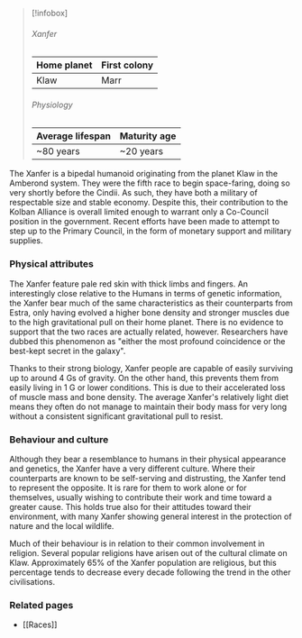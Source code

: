 
> [!infobox]
> ###### Xanfer
> | Home planet | First colony |
> | ----- | -----|
> | Klaw | Marr |
> ###### Physiology
> | Average lifespan | Maturity age |
> | ----- | ----- |
> | ~80 years | ~20 years |

The Xanfer is a bipedal humanoid originating from the planet Klaw in the Amberond system. They were the fifth race to begin space-faring, doing so very shortly before the Cindii. As such, they have both a military of respectable size and stable economy. Despite this, their contribution to the Kolban Alliance is overall limited enough to warrant only a Co-Council position in the government. Recent efforts have been made to attempt to step up to the Primary Council, in the form of monetary support and military supplies.


### Physical attributes

The Xanfer feature pale red skin with thick limbs and fingers. An interestingly close relative to the Humans in terms of genetic information, the Xanfer bear much of the same characteristics as their counterparts from Estra, only having evolved a higher bone density and stronger muscles due to the high gravitational pull on their home planet. There is no evidence to support that the two races are actually related, however. Researchers have dubbed this phenomenon as "either the most profound coincidence or the best-kept secret in the galaxy".

Thanks to their strong biology, Xanfer people are capable of easily surviving up to around 4 Gs of gravity. On the other hand, this prevents them from easily living in 1 G or lower conditions. This is due to their accelerated loss of muscle mass and bone density. The average Xanfer's relatively light diet means they often do not manage to maintain their body mass for very long without a consistent significant gravitational pull to resist.


### Behaviour and culture

Although they bear a resemblance to humans in their physical appearance and genetics, the Xanfer have a very different culture. Where their counterparts are known to be self-serving and distrusting, the Xanfer tend to represent the opposite. It is rare for them to work alone or for themselves, usually wishing to contribute their work and time toward a greater cause. This holds true also for their attitudes toward their environment, with many Xanfer showing general interest in the protection of nature and the local wildlife.

Much of their behaviour is in relation to their common involvement in religion. Several popular religions have arisen out of the cultural climate on Klaw. Approximately 65% of the Xanfer population are religious, but this percentage tends to decrease every decade following the trend in the other civilisations.


### Related pages

- [[Races]]